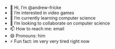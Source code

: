 - 👋 Hi, I’m @andrew-fricke
- 👀 I’m interested in video games
- 🌱 I’m currently learning computer science
- 💞️ I’m looking to collaborate on computer science
- 📫 How to reach me: email
- 😄 Pronouns: him
- ⚡ Fun fact: im very very tired right now

<!---
andrew-fricke/andrew-fricke is a ✨ special ✨ repository because its `README.md` (this file) appears on your GitHub profile.
You can click the Preview link to take a look at your changes.
--->
